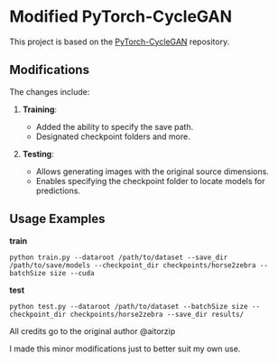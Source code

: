 # Modified PyTorch-CycleGAN

This project is based on the [PyTorch-CycleGAN](https://github.com/aitorzip/PyTorch-CycleGAN) repository.

## Modifications

The changes include:

1. **Training**:
   - Added the ability to specify the save path.
   - Designated checkpoint folders and more.
    
2. **Testing**:
   - Allows generating images with the original source dimensions.
   - Enables specifying the checkpoint folder to locate models for predictions.

## Usage Examples

**train**
```
python train.py --dataroot /path/to/dataset --save_dir /path/to/save/models --checkpoint_dir checkpoints/horse2zebra --batchSize size --cuda
```

**test**
```
python test.py --dataroot /path/to/dataset --batchSize size --checkpoint_dir checkpoints/horse2zebra --save_dir results/
```

All credits go to the original author @aitorzip

I made this minor modifications just to better suit my own use.
